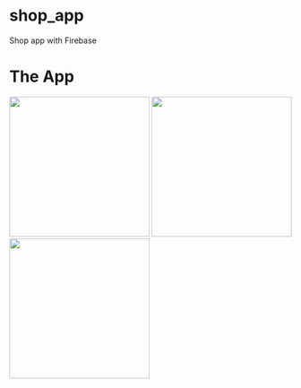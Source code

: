 # shop_app

Shop app with Firebase

# The App

<p float="left">
  <img src="https://user-images.githubusercontent.com/62328990/118075256-d5224480-b3d9-11eb-811c-feedd845986d.jpg" width="250" />
  <img src="https://user-images.githubusercontent.com/62328990/118075264-da7f8f00-b3d9-11eb-9827-3a3abad19f62.jpg" width="250" />
  <img src="https://user-images.githubusercontent.com/62328990/118075270-dd7a7f80-b3d9-11eb-9a7a-a49c280a0b07.jpg" width="250" />
</p>